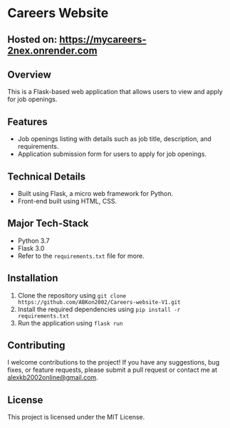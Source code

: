 # Careers Website

## Hosted on: https://mycareers-2nex.onrender.com

## Overview

This is a Flask-based web application that allows users to view and apply for job openings.

## Features

* Job openings listing with details such as job title, description, and requirements.
* Application submission form for users to apply for job openings.

## Technical Details

* Built using Flask, a micro web framework for Python.
* Front-end built using HTML, CSS.

## Major Tech-Stack

* Python 3.7
* Flask 3.0
* Refer to the `requirements.txt` file for more. 

## Installation

1. Clone the repository using `git clone https://github.com/ABKon2002/Careers-website-V1.git`
2. Install the required dependencies using `pip install -r requirements.txt`
3. Run the application using `flask run`

## Contributing

I welcome contributions to the project! If you have any suggestions, bug fixes, or feature requests, please submit a pull request or contact me at alexkb2002online@gmail.com.

## License

This project is licensed under the MIT License.